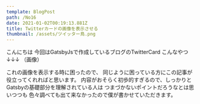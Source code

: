 ```yaml
---
template: BlogPost
path: /No16
date: 2021-01-02T00:19:13.881Z
title: Twitterカードの画像を表示させる
thumbnail: /assets/ツイッター鳥.png
---
```

こんにちは
今回はGatsbyJsで作成しているブログのTwitterCard
こんなやつ↓↓↓
（画像）

これの画像を表示する時に困ったので、
同じように困っている方にこの記事が役立ってくれればと思います。
内容がおそらく初歩的すぎるので、しっかりとGatsbyの基礎部分を理解されている人は
つまづかないポイントだろうなとは思いつつも
色々調べても出て来なかったので僕が書かせていただきます。
